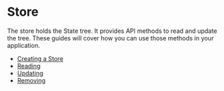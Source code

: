 # Store

The store holds the State tree. It provides API methods to read and update the tree. These
guides will cover how you can use those methods in your application.

* [Creating a Store](creating-a-store.md)
* [Reading](reading.md)
* [Updating](updating.md)
* [Removing](removing-data.md)
